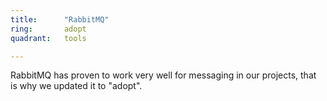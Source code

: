 ```yaml
---
title:      "RabbitMQ"
ring:       adopt
quadrant:   tools

---
```

RabbitMQ has proven to work very well for messaging in our projects, that is why we updated it to "adopt". 
